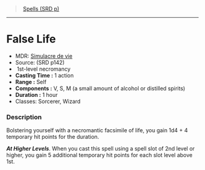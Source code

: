 ﻿---
!SpellVO
Level: 1
Type: necromancy
CastingTime: 1 action
Range: Self
Components: V, S, M (a small amount of alcohol or distilled spirits)
Duration: 1 hour
Classes: Sorcerer, Wizard
Id: spells_vo.md#false-life
ParentLink: spells_vo.md#spells-srd-p
Name: False Life
ParentName: Spells (SRD p)
NameLevel: 1
AltName: '[Simulacre de vie](hd_spells_simulacre_de_vie.md)'
Source: (SRD p142)
Attributes: {}
---
> [Spells (SRD p)](srd_spells.md)

---

# False Life

- MDR: [Simulacre de vie](hd_spells_simulacre_de_vie.md)
- Source: (SRD p142)
-  1st-level necromancy
- **Casting Time :** 1 action
- **Range :** Self
- **Components :** V, S, M (a small amount of alcohol or distilled spirits)
- **Duration :** 1 hour
- Classes: Sorcerer, Wizard

### Description

Bolstering yourself with a necromantic facsimile of life, you gain 1d4 + 4 temporary hit points for the duration.

**_At Higher Levels_**. When you cast this spell using a spell slot of 2nd level or higher, you gain 5 additional temporary hit points for each slot level above 1st.

